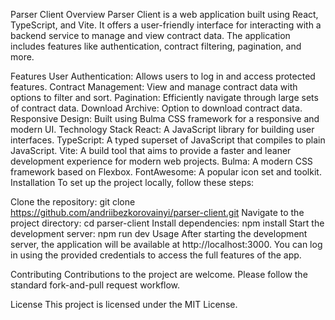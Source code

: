 Parser Client
Overview
Parser Client is a web application built using React, TypeScript, and Vite. It offers a user-friendly interface for interacting with a backend service to manage and view contract data. The application includes features like authentication, contract filtering, pagination, and more.

Features
User Authentication: Allows users to log in and access protected features.
Contract Management: View and manage contract data with options to filter and sort.
Pagination: Efficiently navigate through large sets of contract data.
Download Archive: Option to download contract data.
Responsive Design: Built using Bulma CSS framework for a responsive and modern UI.
Technology Stack
React: A JavaScript library for building user interfaces.
TypeScript: A typed superset of JavaScript that compiles to plain JavaScript.
Vite: A build tool that aims to provide a faster and leaner development experience for modern web projects.
Bulma: A modern CSS framework based on Flexbox.
FontAwesome: A popular icon set and toolkit.
Installation
To set up the project locally, follow these steps:

Clone the repository: git clone https://github.com/andriibezkorovainyi/parser-client.git
Navigate to the project directory: cd parser-client
Install dependencies: npm install
Start the development server: npm run dev
Usage
After starting the development server, the application will be available at http://localhost:3000. You can log in using the provided credentials to access the full features of the app.

Contributing
Contributions to the project are welcome. Please follow the standard fork-and-pull request workflow.

License
This project is licensed under the MIT License.
